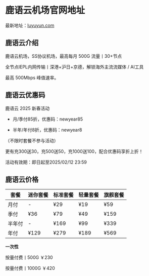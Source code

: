 # 鹿语云机场官网地址

最新地址：[luyuyun.com](https://url.gogogomiao.one/QYTN)

## 鹿语云介绍

鹿语云机场，SS协议机场，最高每月 500G 流量丨30+节点

全节点IEPL内网传输丨深港+沪日+京德，解锁海外主流流媒体 / AI工具

最高 500Mbps 峰值速率。

## 鹿语云优惠码

鹿语云 2025 新春活动

- 月/季付85折，优惠码：newyear85

- 半年/年付8折，优惠码：newyear8

（不限时套餐不参与活动）

更有充300送30，充500送50，充1000送100，配合优惠码享折上折！

活动有效期：即日起至2025/02/12 23:59

## 鹿语云价格

|套餐|迷你套餐|标准套餐|轻量套餐|旗舰套餐|
|----|----|----|----|----|
|月付|-|¥29|¥19|¥59|
|季付|¥36|¥79|¥49|¥159|
|半年付|-|¥169|¥99|¥339|
|年付|¥129|¥279|¥189|¥569|

**一次性**

按量付费丨500G ￥230 

按量付费丨1000G ￥420
